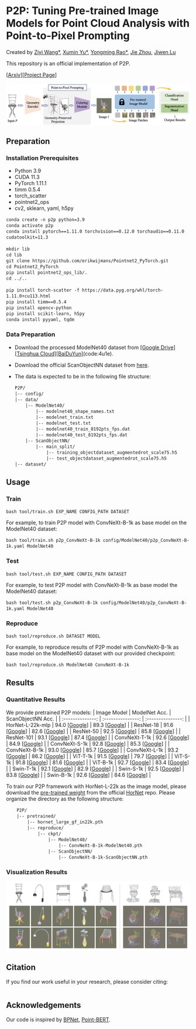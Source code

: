 # P2P: Tuning Pre-trained Image Models for Point Cloud Analysis with Point-to-Pixel Prompting
Created by [Ziyi Wang*](https://wangzy22.github.io/), [Xumin Yu*](https://yuxumin.github.io/), [Yongming Rao*](https://raoyongming.github.io/), [Jie Zhou](https://scholar.google.com/citations?user=6a79aPwAAAAJ&hl=en&authuser=1), [Jiwen Lu](https://scholar.google.com/citations?user=TN8uDQoAAAAJ&hl=zh-CN)

This repository is an official implementation of P2P.

[[Arxiv](http://arxiv.org/abs/2208.02812)][[Project Page](http://p2p.ivg-research.xyz)]

![intro](fig/p2p.png)

## Preparation

### Installation Prerequisites

- Python 3.9
- CUDA 11.3
- PyTorch 1.11.1
- timm 0.5.4
- torch_scatter
- pointnet2_ops
- cv2, sklearn, yaml, h5py

```
conda create -n p2p python=3.9
conda activate p2p
conda install pytorch==1.11.0 torchvision==0.12.0 torchaudio==0.11.0 cudatoolkit=11.3

mkdir lib
cd lib
git clone https://github.com/erikwijmans/Pointnet2_PyTorch.git
cd Pointnet2_PyTorch
pip install pointnet2_ops_lib/.
cd ../..

pip install torch-scatter -f https://data.pyg.org/whl/torch-1.11.0+cu113.html
pip install timm==0.5.4
pip install opencv-python
pip install scikit-learn, h5py
conda install pyyaml, tqdm
```

### Data Preparation

- Download the processed ModelNet40 dataset from [[Google Drive]](https://drive.google.com/drive/folders/1fAx8Jquh5ES92g1zm2WG6_ozgkwgHhUq?usp=sharing)[[Tsinghua Cloud]](https://cloud.tsinghua.edu.cn/d/4808a242b60c4c1f9bed/)[[BaiDuYun]](https://pan.baidu.com/s/18XL4_HWMlAS_5DUH-T6CjA )(code:4u1e).

- Download the official ScanObjectNN dataset from [here](http://103.24.77.34/scanobjectnn).

- The data is expected to be in the following file structure:
    ```
    P2P/
    |-- config/
    |-- data/
        |-- ModelNet40/
            |-- modelnet40_shape_names.txt
            |-- modelnet_train.txt
            |-- modelnet_test.txt
            |-- modelnet40_train_8192pts_fps.dat
            |-- modelnet40_test_8192pts_fps.dat
        |-- ScanObjectNN/
            |-- main_split/
                |-- training_objectdataset_augmentedrot_scale75.h5
                |-- test_objectdataset_augmentedrot_scale75.h5
    |-- dataset/
    ```

## Usage

### Train

```
bash tool/train.sh EXP_NAME CONFIG_PATH DATASET
```

For example, to train P2P model with ConvNeXt-B-1k as base model on the ModelNet40 dataset:

```
bash tool/train.sh p2p_ConvNeXt-B-1k config/ModelNet40/p2p_ConvNeXt-B-1k.yaml ModelNet40
```

### Test

```
bash tool/test.sh EXP_NAME CONFIG_PATH DATASET
```

For example, to test P2P model with ConvNeXt-B-1k as base model the ModelNet40 dataset:

```
bash tool/test.sh p2p_ConvNeXt-B-1k config/ModelNet40/p2p_ConvNeXt-B-1k.yaml ModelNet40
```

### Reproduce

```
bash tool/reproduce.sh DATASET MODEL
```

For example, to reproduce results of P2P model with ConvNeXt-B-1k as base model on the ModelNet40 dataset with our provided checkpoint:

```
bash tool/reproduce.sh ModelNet40 ConvNeXt-B-1k
```

## Results

### Quantitative Results

We provide pretrained P2P models:
| Image Model      | ModelNet Acc.     | ScanObjectNN Acc. |
| :--------------: | :---------------: | :---------------: |
| HorNet-L-22k-mlp | 94.0 [[Google](https://drive.google.com/file/d/1AtQ3QcJpte1j-8-B1F7eqmxBv2Gn-zLl/view?usp=sharing)] | 89.3 [[Google](https://drive.google.com/file/d/1XwM3ry676fzkl-gOlg9NZGsGQV4UzLIO/view?usp=sharing)] |
| ResNet-18        | 91.6 [[Google](https://drive.google.com/file/d/1ZqRq-lhHZzuYOpgFKzMkxZLg7d1qrymV/view?usp=sharing)] | 82.6 [[Google](https://drive.google.com/file/d/1blvRMHWaJBf7E2GAuFpJ5UmdZNFoihjk/view?usp=sharing)] |
| ResNet-50        | 92.5 [[Google](https://drive.google.com/file/d/1-OovW8Jx37B4oqca7oYiecNDx_5jZPkb/view?usp=sharing)] | 85.8 [[Google](https://drive.google.com/file/d/1LBFFTqByITl6CrM_oFR92IZWat4zPuch/view?usp=sharing)] |
| ResNet-101       | 93.1 [[Google](https://drive.google.com/file/d/17cHIrOydHaPFDMW8NrKnC-wTFXNWWQdp/view?usp=sharing)] | 87.4 [[Google](https://drive.google.com/file/d/1HmsGKPAfr7-BMO8aCbHkM8y9VWLd-F3c/view?usp=sharing)] |
| ConvNeXt-T-1k    | 92.6 [[Google](https://drive.google.com/file/d/1Vn28tLE7fqvFue9DzZr28rcnvhmhxYF-/view?usp=sharing)] | 84.9 [[Google](https://drive.google.com/file/d/1wfGh4Fg_LGu8Wsyk1uPY0lbbWpf7FsYL/view?usp=sharing)] |
| ConvNeXt-S-1k    | 92.8 [[Google](https://drive.google.com/file/d/1xCFpNXG9gwKgYFu7oHJVxUv6wtVMhFy1/view?usp=sharing)] | 85.3 [[Google](https://drive.google.com/file/d/1Cw7X8n1yljTyO1-z5yGDsx16-6m7oW-q/view?usp=sharing)] |
| ConvNeXt-B-1k    | 93.0 [[Google](https://drive.google.com/file/d/18E0RnV4mS1vR36HNNpFjjMXxxvdd64GK/view?usp=sharing)] | 85.7 [[Google](https://drive.google.com/file/d/1kNtAkiTjWqE52a80RqrZBxAVtv7g-ygT/view?usp=sharing)] |
| ConvNeXt-L-1k    | 93.2 [[Google](https://drive.google.com/file/d/1VypdZ5okh3erw5PD3xjLfFWQqScEdpir/view?usp=sharing)] | 86.2 [[Google](https://drive.google.com/file/d/1DosGp79jRnE6D2uDMjQuM1_cmOdntU-2/view?usp=sharing)] |
| ViT-T-1k         | 91.5 [[Google](https://drive.google.com/file/d/1h1ycIe72_p2ZT5t5aXN9iBB6Dd1wxcRx/view?usp=sharing)] | 79.7 [[Google](https://drive.google.com/file/d/1oHhJIB_136x9IJtSCso6y8CF17HvynAe/view?usp=sharing)] |
| ViT-S-1k         | 91.8 [[Google](https://drive.google.com/file/d/1CJHdm1XgEF-ojfwEbKDigt717QRRxSXZ/view?usp=sharing)] | 81.6 [[Google](https://drive.google.com/file/d/12rFYyW11aT9UR0VEPGwE_FVVTDYW_hTy/view?usp=sharing)] |
| ViT-B-1k         | 92.7 [[Google](https://drive.google.com/file/d/1hdqdie8Oyvf4jeyFQ7gMyczq0Eso6tiM/view?usp=sharing)] | 83.4 [[Google](https://drive.google.com/file/d/1wgR66K2USSZPkP_kXP-AQir9eIkcPJM0/view?usp=sharing)] |
| Swin-T-1k        | 92.1 [[Google](https://drive.google.com/file/d/1gQ0HtMufPHP-NLQjxBJa-jKEQPa2pngL/view?usp=sharing)] | 82.9 [[Google](https://drive.google.com/file/d/12fOGZAmpnCUKwpZzFi-gAy0o6WEfMAEM/view?usp=sharing)] |
| Swin-S-1k        | 92.5 [[Google](https://drive.google.com/file/d/16KFHBXaGM6Yx3jJgQJW-j00L_vfpmA4W/view?usp=sharing)] | 83.8 [[Google](https://drive.google.com/file/d/1iCtmq9RFESX8MHvQAx1IDk5z9ewGN-7l/view?usp=sharing)] |
| Swin-B-1k        | 92.6 [[Google](https://drive.google.com/file/d/1GQ_H9M9rPi49DzRVou8tYo-ED1WUNRp9/view?usp=sharing)] | 84.6 [[Google](https://drive.google.com/file/d/1J4m8SP241To2wDo7h2oAfSYHDEb7iP1M/view?usp=sharing)] |


To train our P2P framework with HorNet-L-22k as the image model, please download the [pre-trained weight](https://cloud.tsinghua.edu.cn/f/8679b6acf63c41e285d9/?dl=1) from the official [HorNet](https://github.com/raoyongming/HorNet) repo. Please organize the directory as the following structure:
```
    P2P/
    |-- pretrained/
        |-- hornet_large_gf_in22k.pth
        |-- reproduce/
            |-- ckpt/
                |-- ModelNet40/
                    |-- ConvNeXt-B-1k-ModelNet40.pth
                |-- ScanObjectNN/
                    |-- ConvNeXt-B-1k-ScanObjectNN.pth
```

### Visualization Results

![intro](fig/p2p_vis.png)

## Citation

If you find our work useful in your research, please consider citing:

```

```

## Acknowledgements

Our code is inspired by [BPNet](https://github.com/wbhu/BPNet), [Point-BERT](https://github.com/lulutang0608/Point-BERT).
